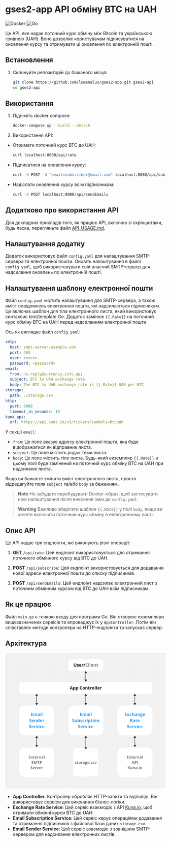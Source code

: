 # gses2-app API обміну BTC на UAH

![Docker](https://img.shields.io/badge/docker-%230db7ed.svg?style=for-the-badge&logo=docker&logoColor=white) ![Go](https://img.shields.io/badge/go-%2300ADD8.svg?style=for-the-badge&logo=go&logoColor=white)

Це API, яке надає поточний курс обміну між Bitcoin та українською гривнею (UAH). Воно дозволяє користувачам підписуватися на оновлення курсу та отримувати ці оновлення по електронній пошті.

## Встановлення

1. Склонуйте репозиторій до бажаного місця:

   ```bash
   git clone https://github.com/lumenalux/gses2-app.git gses2-api
   cd gses2-api
   ```

## Використання

1.  Підніміть docker compose:

    ```bash
    docker-compose up --build --detach
    ```

2.  Використання API:

- Отримати поточний курс BTC до UAH:

  ```bash
  curl localhost:8080/api/rate
  ```

- Підписатися на оновлення курсу:

  ```bash
  curl -X POST -d "email=subscriber@email.com" localhost:8080/api/subscribe
  ```

- Надіслати оновлення курсу всім підписникам:

  ```bash
  curl -X POST localhost:8080/api/sendEmails
  ```

## Додатково про використання API

Для докладних прикладів того, як працює API, включно зі скріншотами, будь ласка, перегляньте файл [API_USAGE.md](./docs/API_USAGE.md).

## Налаштування додатку

Додаток використовує файл `config.yaml` для налаштування SMTP-сервера та електронної пошти. Оновіть налаштування в файлі `config.yaml`, щоб використовувати свій власний SMTP-сервер для надсилання оновлень по електронній пошті.

## Налаштування шаблону електронної пошти

Файл `config.yaml` містить налаштування для SMTP-сервера, а також вміст повідомлень електронної пошти, які надсилаються підписникам. Це включає шаблон для тіла електронного листа, який використовує синтаксис text/template Go. Додаток замінює `{{.Rate}}` на поточний курс обміну BTC на UAH перед надсиланням електронної пошти.

Ось як виглядає файл `config.yaml`:

```yaml
smtp:
  host: smpt-server.example.com
  port: 465
  user: <user>
  password: <password>
email:
  from: no.reply@currency.info.api
  subject: BTC to UAH exchange rate
  body: The BTC to UAH exchange rate is {{.Rate}} UAH per BTC
storage:
  path: ./storage.csv
http:
  port: 8080
  timeout_in_seconds: 10
kuna_api:
  url: https://api.kuna.io/v3/tickers?symbols=btcuah
```

У секції `email`:

- `from`: Це поле вказує адресу електронної пошти, яка буде відображатися як відправник листа.
- `subject`: Це поле містить рядок теми листа.
- `body`: Це поле містить тіло листа. Будь-який екземпляр `{{.Rate}}` в цьому полі буде замінений на поточний курс обміну BTC на UAH при надсиланні листа.

Якщо ви бажаєте змінити вміст електронного листа, просто відредагуйте поля `subject` та/або `body` за бажанням.

> **Note**
> Не забудьте перебудувати Docker-образ, щоб застосувати нові налаштування після внесення змін до `config.yaml`.

> **Warning**
> Важливо зберігати шаблон `{{.Rate}}` у полі `body`, якщо ви хочете включити поточний курс обміну в електронному листі.

## Опис API

Це API надає три ендпоінти, які виконують різні операції:

1.  **GET** `/api/rate`: Цей ендпоінт використовується для отримання поточного обмінного курсу від BTC до UAH.

2.  **POST** `/api/subscribe`: Цей ендпоінт використовується для додавання нової адреси електронної пошти до списку підписників.

3.  **POST** `/api/sendEmails`: Цей ендпоінт надсилає електронний лист з поточним обмінним курсом від BTC до UAH всім підписникам.

## Як це працює

Файл `main.go` є точкою входу для програми Go. Він створює екземпляри вищезазначених сервісів та впроваджує їх у `AppController`. Потім він співставляє методи контролера на HTTP-ендпоінти та запускає сервер.

## Архітектура

![Діаграма архітектури](./docs/images/architecture-diagram.png)

- **App Controller**: Контролер обробляє HTTP-запити та відповіді. Він використовує сервіси для виконання бізнес-логіки.
- **Exchange Rate Service**: Цей сервіс взаємодіє з API [Kuna.io](https://kuna.io/trade/BTC_UAH), щоб отримати обмінні курси BTC до UAH.
- **Email Subscription Service**: Цей сервіс керує операціями додавання та отримання підписників з файлової бази даних `storage.csv`.
- **Email Sender Service**: Цей сервіс взаємодіє з зовнішнім SMTP-сервером для надсилання електронних листів.
